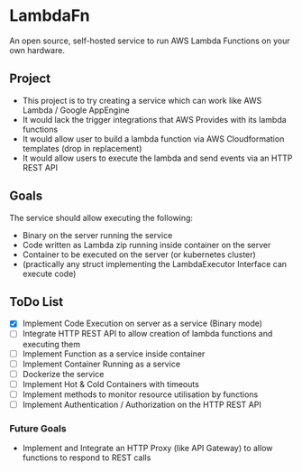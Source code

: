 # LambdaFn
An open source, self-hosted service to run AWS Lambda Functions on your own hardware.

## Project
- This project is to try creating a service which can work like AWS Lambda / Google AppEngine
- It would lack the trigger integrations that AWS Provides with its lambda functions
- It would allow user to build a lambda function via AWS Cloudformation templates (drop in replacement)
- It would allow users to execute the lambda and send events via an HTTP REST API 

## Goals 
The service should allow executing the following:
- Binary on the server running the service
- Code written as Lambda zip running inside container on the server
- Container to be executed on the server (or kubernetes cluster)
- (practically any struct implementing the LambdaExecutor Interface can execute code)

## ToDo List
- [x] Implement Code Execution on server as a service (Binary mode)
- [ ] Integrate HTTP REST API to allow creation of lambda functions and executing them
- [ ] Implement Function as a service inside container
- [ ] Implement Container Running as a service
- [ ] Dockerize the service
- [ ] Implement Hot & Cold Containers with timeouts 
- [ ] Implement methods to monitor resource utilisation by functions
- [ ] Implement Authentication / Authorization on the HTTP REST API 

### Future Goals
- Implement and Integrate an HTTP Proxy (like API Gateway) to allow functions to respond to REST calls